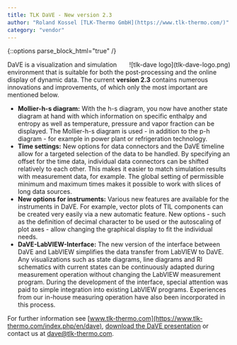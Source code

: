 ```yaml
---
title: TLK DaVE - New version 2.3
author: "Roland Kossel [TLK-Thermo GmbH](https://www.tlk-thermo.com/)"
category: "vendor"
---
```


{::options parse_block_html="true" /}

<div style="float: right">
![tlk-dave logo](tlk-dave-logo.png)
</div>

DaVE is a visualization and simulation environment that is suitable for both the post-processing and the online display of dynamic data. The current **version 2.3** contains numerous innovations and improvements, of which only the most important are mentioned below.

 - **Mollier-h-s diagram:** With the h-s diagram, you now have another state diagram at hand with which information on specific enthalpy and entropy as well as temperature, pressure and vapor fraction can be displayed. The Mollier-h-s diagram is used - in addition to the p-h diagram - for example in power plant or refrigeration technology.
 - **Time settings:** New options for data connectors and the DaVE timeline allow for a targeted selection of the data to be handled. By specifying an offset for the time data, individual data connectors can be shifted relatively to each other. This makes it easier to match simulation results with measurement data, for example. The global setting of permissible minimum and maximum times makes it possible to work with slices of long data sources.
 - **New options for instruments:** Various new features are available for the instruments in DaVE. For example, vector plots of TIL components can be created very easily via a new automatic feature. New options - such as the definition of decimal character to be used or the autoscaling of plot axes - allow changing the graphical display to fit the individual needs.
 - **DaVE-LabVIEW-Interface:** The new version of the interface between DaVE and LabVIEW simplifies the data transfer from LabVIEW to DaVE. Any visualizations such as state diagrams, line diagrams and RI schematics with current states can be continuously adapted during measurement operation without changing the LabVIEW measurement program. During the development of the interface, special attention was paid to simple integration into existing LabVIEW programs. Experiences from our in-house measuring operation have also been incorporated in this process.


For further information see [www.tlk-thermo.com](https://www.tlk-thermo.com/index.php/en/dave), [download the DaVE presentation](https://www.tlk-thermo.com/images/tlk/content/presentations/DaVE_EN_2020_September.pdf) or contact us at [dave@tlk-thermo.com](mailto:dave@tlk-thermo.com).
